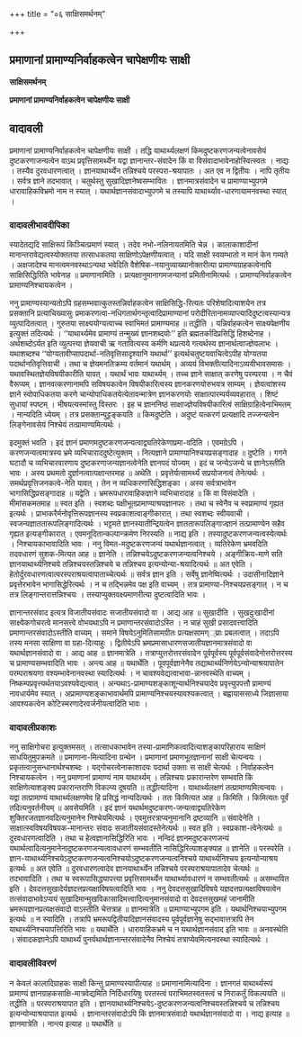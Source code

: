 +++
title = "०६ साक्षिसमर्थनम्"

+++


## प्रमाणानां प्रामाण्यनिर्वाहकत्वेन चापेक्षणीयः साक्षी

**साक्षिसमर्थनम्**

**प्रमाणानां प्रामाण्यनिर्वाहकत्वेन चापेक्षणीयः साक्षी**

## **वादावली**

प्रमाणानां प्रामाण्यनिर्वाहकत्वेन चापेक्षणीयः साक्षी । तद्धि याथार्थ्यलक्षणं किमदुष्टकरणजन्यत्वेनावसेयं दुष्टकरणाजन्यत्वेन वाऽथ प्रवृत्तिसामर्थ्येन यद्वा ज्ञानान्तर-संवादेन किं वा विसंवादाभावेनाहोस्वित्स्वतः । नाद्यः । तस्यैव दुरवधारणत्वात् । ज्ञानयाथार्थ्येन तन्निश्चये परस्परा-श्रयापातः । अत एव न द्वितीयः । नापि तृतीयः । सर्वत्र ज्ञाने तदभावात् । चतुर्थस्तु सुखादिज्ञानेष्वसम्भावितः । ज्ञानमात्रसंवादेन च प्रामाण्याभ्युपगमे धारावाहिकविभ्रमो नाम न स्यात् । यथार्थज्ञानसंवादाभ्युपगमे च तस्यापि याथार्थ्याव-धारणायामनवस्था स्यात् ।

### **वादावलीभावदीपिका**

स्यादेतद्यदि साक्षिरूपं किञ्चित्प्रमाणं स्यात् । तदेव नभो-नलिनायतमिति चेन्न । कालाकाशादीनां मानान्तरावेद्यत्वस्योक्ततया तत्साधकतया साक्षिणोऽपेक्षणीयत्वात् । यदि साक्षी स्वयम्भातो न मानं केन गम्यते । अक्षजादेश्च मानत्वमनवस्थाऽन्यथा भवेदिति वैशेषिक-नयानुव्याख्यानोक्तरीत्या प्रामाण्यग्राहकत्वेनापि साक्षिसिद्धिरिति भावेनाह ॥ प्रमाणानामिति । प्रत्यक्षानुमानागमजन्यानां प्रमितीनामित्यर्थः । प्रामाण्यनिर्वाहकत्वेन प्रामाण्यनिश्चायकत्वेन ।

ननु प्रामाण्यस्यान्यतोऽपि ग्रहसम्भवात्कुतस्तन्निर्वाहकत्वेन साक्षिसिद्धि-रित्यतः परिशेषादित्याशयेन तत्र प्रसक्तानि प्रत्याचिख्यासुः प्रमाकरणत्वा-नधिगतार्थगन्तृत्वादिप्रामाण्यानां परोदीरितानामव्याप्त्यादिदुष्टत्वस्यान्यत्र व्युत्पादितत्वात् । गुरुतया साक्ष्ययोग्यत्वाच्च स्वाभिमतं प्रामाण्यमाह ॥ तद्धीति । यन्निर्वाहकत्वेन साक्ष्यपेक्षणीय इत्युक्तं तदित्यर्थः । ‘‘याथार्थ्यमेव प्रामाण्यं तन्मुख्यं ज्ञानशब्दयोः’’ इति ब्रह्मतर्कादिप्रसिद्धिं हिशब्देनाह । अर्थशब्दोऽर्यत इति व्युत्पत्त्या ज्ञेयवाची ऋ गतावित्यस्य कर्मणि थप्रत्यये गत्यर्थस्य ज्ञानार्थत्वाज्ज्ञेयलाभः । यथाशब्दश्च ‘‘योग्यतावीप्सापदार्था-नतिवृत्तिसादृश्यानि यथार्था’’ इत्यर्थचतुष्टयवाचित्वेऽपीह योग्यतया पदार्थानतिवृत्तिवाची । तथा च ज्ञेयमनतिक्रम्य वर्तमानं यथार्थम् । अव्ययं विभक्तीत्यादिनाऽव्ययीभावसमासः । यथावस्थितज्ञेयविषयीकारीति यावत् । यथार्थं भावः याथार्थ्यम् । तच्च ज्ञाने साक्षात् करणेषु परम्परया । न चैवं वैरूप्यम् । ज्ञानवत्करणानामपि सविषयकत्वेन विषयीकारित्वस्य ज्ञानकरणयोरुभयत्र साम्यम् । ज्ञेयत्वांशस्य ज्ञाने स्वोपाधिकतया करणे चान्योपाधिकतयेत्येतावन्मात्रेण ज्ञानकरणयोः साक्षात्पारम्पर्यव्यवहारात् । शिष्टं सुधायां स्पष्टम् । भीषयत्यस्मांस्तु विस्तरः । इह च ज्ञाननिष्ठं साक्षाज्ज्ञेयविषयीकारित्वं साक्षिग्राहित्वेनाभिमतम् । नान्यदिति ध्येयम् । तत्र प्रसक्तान्युट्टङ्कयति ॥ किमदुष्टेति । अदुष्टं यत्करणं प्रत्यक्षादि तज्जन्यत्वेन लिङ्गेनावसेयं निश्चेयं तत्प्रामाण्यमित्यर्थः ।

इदमुक्तं भवति । इदं ज्ञानं प्रमाणमदुष्टकरणजन्यत्वाद्व्यतिरेकेणाप्रमा-वदिति । एवमग्रेऽपि । करणजन्यत्वमात्रस्य भ्रमे व्यभिचाराददुष्टेत्युक्तम् । नित्यज्ञाने प्रामाण्यानिश्चयप्रसङ्गादाह ॥ दुष्टेति । गगने घटादौ च व्यभिचारवारणाय दुष्टकरणाजन्यज्ञानत्वेनेति ज्ञानपदं योज्यम् । इदं च जन्येऽजन्ये च ज्ञानेऽस्तीति भावः । अस्य प्रथमतो दुर्ज्ञानत्वात्पक्षान्तरमाह ॥ अथेति । प्रवृत्तेर्यत्सामर्थ्यं सप्रयोजनत्वं तेनेत्यर्थः । समर्थप्रवृत्तिजनकत्वे-नेति यावत् । तेन न व्यधिकरणासिद्धिशङ्का । अस्य सर्वत्राभावेन भागासिद्धिप्रसङ्गादाह ॥ यद्वेति । भ्रमरूपधारावाहिकज्ञाने व्यभिचारादाह ॥ किं वा विसंवादेति । मीमांसकमतमाह ॥ स्वत इति । स्वशब्दः पक्षीभूतप्रामाण्याश्रयज्ञानपरः । तथा च स्वेनैव च स्वप्रामाण्यं गृह्यत इत्यर्थः । प्राभाकरैर्मनोवृत्तिरूपज्ञानस्य स्वप्रकाशत्वाङ्गीकारात् । तथा स्वशब्दः स्वीयवाची । स्वजन्यज्ञाततारूपलिङ्गादित्यर्थः । भट्टमते ज्ञानस्यातीन्द्रियत्वेन ज्ञाततारूपलिङ्गाज्ज्ञानं तत्प्रामाण्येन सहैव गृह्यत इत्यङ्गीकारात् । एवमनूदितान्कल्पान्क्रमेण निरस्यति ॥ नाद्य इति । तस्यादुष्टकरणजन्यत्वस्येत्यर्थः । निश्चायकाभावादिति भावः । ननु विमत-मदुष्टकरणजन्यं यथार्थज्ञानत्वात् । व्यतिरेकेण भ्रमवदिति तदवधारणं सुशक-मित्यत आह ॥ ज्ञानेति । तन्निश्चयेऽदुष्टकरणजन्यत्वनिश्चये । अङ्गीक्रिय-माणे सति ज्ञानयाथार्थ्यनिश्चये तन्निश्चयस्तन्निश्चये च तन्निश्चय इत्यन्योन्या-श्रयादित्यर्थः ॥ अत एवेति । हेतोर्दुरवधारणत्वात्परस्पराश्रयत्वापाताच्चेत्यर्थः ॥ सर्वत्र ज्ञान इति । सर्वेषु ज्ञानेष्वित्यर्थः । उदासीनादिज्ञाने प्रवृत्तेरभावेन भागासिद्धेरित्यर्थः । न च तद्भिन्नमेव पक्ष इति वाच्यम् । तत्र प्रामाण्या-निश्चयप्रसङ्गात् । न च तत्र लिङ्गान्तरात्तन्निश्चयः । तस्याप्युक्तवक्ष्यमाणरीत्या दुष्टत्वादिति भावः ।

ज्ञानान्तरसंवाद इत्यत्र विजातीयसंवादः सजातीयसंवादो वा । आद्य आह ॥ सुखादीति । सुखदुःखादीनां साक्ष्येकगोचरत्वे मानसत्त्वे वोभयथाऽपि न प्रमाणान्तरसंवादोऽस्ति । न चाहं सुखी प्रसादवत्त्वादिति प्रमाणान्तरसंवादोऽस्तीति वाच्यम् । समाने विषयेऽनुमितिसामग्रीतः प्रत्यक्षसामग््य्राः प्रबलत्वात् । तदाऽपि तस्य मनसा साक्षिणा वा ग्रहा-दित्याहुः । द्वितीयेऽपि भ्रमप्रमासाधारणसजातीयज्ञानमात्रसंवादो वा यथार्थज्ञानसंवादो वा । आद्य आह ॥ ज्ञानमात्रेति । तत्राप्युत्तरोत्तरसंवादेन पूर्वपूर्वस्य पूर्वपूर्वसंवादेनोत्तरोत्तरस्य च प्रामाण्यसम्भवादिति भावः । अन्त्य आह ॥ यथार्थेति । पूवपूर्वज्ञानेनैव तद्याथार्थ्यनिर्णयेऽन्योन्याश्रयापातेन परम्पराश्रयणा वश्यम्भावेनानवस्था स्यादित्यर्थः । न चावश्यवेद्यत्वाभावा-न्नानवस्थेति वाच्यम् । निष्कम्पप्रवृत्त्यर्थतयाऽवश्यवेद्यत्वात् । अन्यथाऽ-प्रामाण्यशङ्काशून्यार्थनिश्चयादेव प्रवृत्त्युपपत्तौ प्रामाण्यं नावधार्यमेव स्यात् । अप्रामाण्यशङ्काभावार्थमपि प्रामाण्यनिश्चयस्यावश्यकत्वात् । बह्वायाससाध्ये जिज्ञासाया आवश्यकत्वेन कोटिस्मरणादेरवर्जनीयत्वादिति भावः ।

### **वादावलीप्रकाशः**

ननु साक्षिगोचरा इत्युक्तमसत् । तत्साधकाभावेन तस्या-प्रामाणिकत्वादित्याशङ्कापरिहाराय साक्षिणं साधयितुमुपक्रमते ॥ प्रमाणाना-मित्यादिना ग्रन्थेन । प्रमाणानां प्रमाणभूतज्ञानानां साक्षी चेत्यन्वयः । प्रकृतत्वानुसन्धानार्थश्चशब्दः । यद्गोचरत्वेनाकाशादयः पदार्था उक्ताः स साक्षी चेत्यर्थः । निर्वाहकत्वेन निश्चायकत्वेन । ननु प्रमाणानां प्रामाण्यं नाम याथार्थ्यम् । तन्निश्चयः प्रकारान्तरेण सम्भवति किं साक्षिणेत्याशङ्क्य प्रकारान्तराणि विकल्प्य दूषयति ॥ तद्धीत्यादिना । याथार्थ्यलक्षणं तत्प्रामाण्यमित्यन्वयः । यद्वा तत्प्रामाण्यं याथार्थ्यलक्षणमेव हि प्रसिद्धं नान्यदित्यर्थः । ततः किमित्यत आह ॥ किमिति । किमित्यतः पूर्वं तदित्यनुवर्तनीयम् ॥ अवसेयमिति । इदं ज्ञानं यथार्थमदुष्टकरण-जन्यत्वाद्व्यतिरेकेण शुक्तिरजतज्ञानवदित्यनुमानेन निश्चेयमित्यर्थः । एवमुत्तरत्राप्यनुमानानि द्रष्टव्यानि ॥ संवादेनेति । साक्षात्स्वविषयविषयक-मानान्तरः संवादः सजातीयसंवादस्तेनेत्यर्थः ॥ स्वत इति । स्वप्रकाश-त्वेनेत्यर्थः ॥ दुरवधारणत्वादिति । तथा च हेत्वज्ञानासिद्धिरिति भावः । नन्विदं ज्ञानमदुष्टकरणजन्यं यथार्थत्वादित्यनुमानेनादुष्टकरणजन्यत्वावधारणं सम्भवतीति नासिद्धिरित्याशङ्क्याह ॥ ज्ञानेति ॥ परस्परेति । ज्ञान-याथार्थ्यनिश्चयेऽदुष्टकरणजन्यत्वनिश्चयोऽदुष्टकरणजन्यत्वनिश्चये याथार्थ्यनिश्चय इत्यन्योन्याश्रय इत्यर्थः ॥ अत एवेति ॥ दुरवधारणत्वादेव ज्ञानयाथार्थ्येन तन्निश्चये परस्पराश्रयापातादेव चेत्यर्थः ॥ तदभावादिति । तथा च स्वरूपासिद्ध्यापत्त्या प्रवृत्तिसामर्थ्येन याथार्थ्यावधारणं न सम्भवतीत्यर्थः ॥ असम्भावित इति । देवदत्तसुखादेर्यज्ञदत्तप्रत्यक्षाविषयत्वादिति भावः । ननु देवदत्तसुखादिविषये यज्ञदत्तप्रत्यक्षाविषयत्वेन तत्संवादाभावेऽप्ययं सुखादिमान्मुखविकासादिमत्त्वादित्यनुमानसंवादो वा देवदत्तसुखमहं जानामीति भ्रमरूपज्ञानप्रत्यक्षसंवादो वाऽस्तीति चेत्तत्राह ॥ ज्ञानमात्रेति ॥ प्रामाण्याभ्युपगम इति । यथार्थनिश्चयाभ्युपगम इत्यर्थः ॥ न स्यादिति । तत्रापि भ्रमरूपद्वितीयादिज्ञानसंवादस्य पूर्वपूर्वज्ञानेषु सद्भावात्तत्रापि तेन याथार्थ्यनिश्चयापत्तिरिति भावः ॥ यथार्थेति । धारावाहिकभ्रमे च न यथार्थज्ञानसंवाद इति भावः ॥ अनवस्थेति । संवादकज्ञानेऽपि याथार्थ्यं पुनर्यथार्थज्ञानान्तरसंवादेनैव निश्चेयं तत्राप्येवमित्यनवस्था स्यादित्यर्थः ।

### **वादावलीविवरणं**

न केवलं कालादिग्राहकः साक्षी किन्तु प्रामाण्यस्यापीत्याह ॥ प्रमाणानामित्यादिना । ज्ञानगतं याथार्थ्यरूपं प्रामाण्यं ज्ञानग्राहकसाक्षि-मात्रवेद्यमिति निर्दिधारयिषुः परतस्त्वं पराभिमतस्वतस्त्वं च निराकर्तुं विकल्पयति ॥ तद्धीति ॥ परस्पराश्रयापात इति । ज्ञानयाथार्थ्यनिश्चयेऽ-दुष्टकरणजन्यत्वनिश्चयस्तन्निश्चये च तन्निश्चय इत्यन्योन्याश्रयापात इत्यर्थः । ज्ञानान्तरसंवादोऽपि किं ज्ञानमात्रसंवादो यथार्थज्ञानसंवादो वा । नाद्य इत्याह ॥ ज्ञानमात्रेति । नान्त्य इत्याह ॥ यथार्थेति ॥

